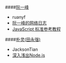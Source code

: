 
####[阮一峰](https://github.com/ruanyf)
- ruanyf
- [阮一峰的网络日志](http://www.ruanyifeng.com/blog/)
- [JavaScript 标准参考教程](http://javascript.ruanyifeng.com/)

####[朴灵\(田永强\)](https://github.com/JacksonTian)
- JacksonTian
- [深入浅出Node\.js](https://book.douban.com/subject/25768396/)



